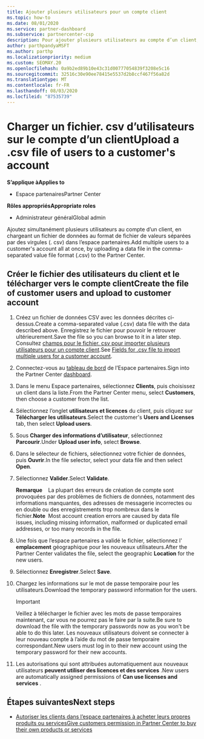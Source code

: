 ```yaml
---
title: Ajouter plusieurs utilisateurs pour un compte client
ms.topic: how-to
ms.date: 08/01/2020
ms.service: partner-dashboard
ms.subservice: partnercenter-csp
description: Pour ajouter plusieurs utilisateurs au compte d’un client, téléchargez un fichier de données dans l’espace partenaires à l’aide du format de fichier de valeurs séparées par des virgules (. csv).
author: parthpandyaMSFT
ms.author: parthp
ms.localizationpriority: medium
ms.custom: SEOMAY.20
ms.openlocfilehash: 0a9b2ed89b10e43c31d00777054839f3208e5c16
ms.sourcegitcommit: 32516c30e90ee78415e5537d2b8ccf467f56a82d
ms.translationtype: MT
ms.contentlocale: fr-FR
ms.lasthandoff: 08/03/2020
ms.locfileid: "87535739"
---
```

# <a name="upload-a-csv-file-of-users-to-a-customers-account"></a><span data-ttu-id="cac2e-103">Charger un fichier. csv d’utilisateurs sur le compte d’un client</span><span class="sxs-lookup"><span data-stu-id="cac2e-103">Upload a .csv file of users to a customer's account</span></span>


<span data-ttu-id="cac2e-104">**S’applique à**</span><span class="sxs-lookup"><span data-stu-id="cac2e-104">**Applies to**</span></span>

- <span data-ttu-id="cac2e-105">Espace partenaires</span><span class="sxs-lookup"><span data-stu-id="cac2e-105">Partner Center</span></span>

<span data-ttu-id="cac2e-106">**Rôles appropriés**</span><span class="sxs-lookup"><span data-stu-id="cac2e-106">**Appropriate roles**</span></span>

- <span data-ttu-id="cac2e-107">Administrateur général</span><span class="sxs-lookup"><span data-stu-id="cac2e-107">Global admin</span></span>

<span data-ttu-id="cac2e-108">Ajoutez simultanément plusieurs utilisateurs au compte d’un client, en chargeant un fichier de données au format de fichier de valeurs séparées par des virgules (. csv) dans l’espace partenaires.</span><span class="sxs-lookup"><span data-stu-id="cac2e-108">Add multiple users to a customer's account all at once, by uploading a data file in the comma-separated value file format (.csv) to the Partner Center.</span></span> 

## <a name="create-the-file-of-customer-users-and-upload-to-customer-account"></a><span data-ttu-id="cac2e-109">Créer le fichier des utilisateurs du client et le télécharger vers le compte client</span><span class="sxs-lookup"><span data-stu-id="cac2e-109">Create the file of customer users and upload to customer account</span></span>

1. <span data-ttu-id="cac2e-110">Créez un fichier de données CSV avec les données décrites ci-dessus.</span><span class="sxs-lookup"><span data-stu-id="cac2e-110">Create a comma-separated value (.csv) data file with the data described above.</span></span> <span data-ttu-id="cac2e-111">Enregistrez le fichier pour pouvoir le retrouver ultérieurement.</span><span class="sxs-lookup"><span data-stu-id="cac2e-111">Save the file so you can browse to it in a later step.</span></span> <span data-ttu-id="cac2e-112">Consultez [champs pour le fichier. csv pour importer plusieurs utilisateurs pour un compte client](file-customer-users.md).</span><span class="sxs-lookup"><span data-stu-id="cac2e-112">See [Fields for .csv file to import multiple users for a customer account](file-customer-users.md).</span></span> 

2. <span data-ttu-id="cac2e-113">Connectez-vous au [tableau de bord](https://partner.microsoft.com/dashboard) de l’Espace partenaires.</span><span class="sxs-lookup"><span data-stu-id="cac2e-113">Sign into the Partner Center [dashboard](https://partner.microsoft.com/dashboard).</span></span>

3. <span data-ttu-id="cac2e-114">Dans le menu Espace partenaires, sélectionnez **Clients**, puis choisissez un client dans la liste.</span><span class="sxs-lookup"><span data-stu-id="cac2e-114">From the Partner Center menu, select **Customers**, then choose a customer from the list.</span></span>

4. <span data-ttu-id="cac2e-115">Sélectionnez l’onglet **utilisateurs et licences** du client, puis cliquez sur **Télécharger les utilisateurs**.</span><span class="sxs-lookup"><span data-stu-id="cac2e-115">Select the customer's **Users and Licenses** tab, then select **Upload users**.</span></span>

5. <span data-ttu-id="cac2e-116">Sous **Charger des informations d’utilisateur**, sélectionnez **Parcourir**.</span><span class="sxs-lookup"><span data-stu-id="cac2e-116">Under **Upload user info**, select **Browse**.</span></span>

6. <span data-ttu-id="cac2e-117">Dans le sélecteur de fichiers, sélectionnez votre fichier de données, puis **Ouvrir**.</span><span class="sxs-lookup"><span data-stu-id="cac2e-117">In the file selector, select your data file and then select **Open**.</span></span>

7. <span data-ttu-id="cac2e-118">Sélectionnez **Valider**.</span><span class="sxs-lookup"><span data-stu-id="cac2e-118">Select **Validate**.</span></span>

    <span data-ttu-id="cac2e-119">**Remarque**    La plupart des erreurs de création de compte sont provoquées par des problèmes de fichiers de données, notamment des informations manquantes, des adresses de messagerie incorrectes ou en double ou des enregistrements trop nombreux dans le fichier.</span><span class="sxs-lookup"><span data-stu-id="cac2e-119">**Note**  Most account creation errors are caused by data file issues, including missing information, malformed or duplicated email addresses, or too many records in the file.</span></span>

8. <span data-ttu-id="cac2e-120">Une fois que l’espace partenaires a validé le fichier, sélectionnez l' **emplacement** géographique pour les nouveaux utilisateurs.</span><span class="sxs-lookup"><span data-stu-id="cac2e-120">After the Partner Center validates the file, select the geographic **Location** for the new users.</span></span>
9. <span data-ttu-id="cac2e-121">Sélectionnez **Enregistrer**.</span><span class="sxs-lookup"><span data-stu-id="cac2e-121">Select **Save**.</span></span>
10. <span data-ttu-id="cac2e-122">Chargez les informations sur le mot de passe temporaire pour les utilisateurs.</span><span class="sxs-lookup"><span data-stu-id="cac2e-122">Download the temporary password information for the users.</span></span>

    >[!IMPORTANT]
    > <span data-ttu-id="cac2e-123">Veillez à télécharger le fichier avec les mots de passe temporaires maintenant, car vous ne pourrez pas le faire par la suite.</span><span class="sxs-lookup"><span data-stu-id="cac2e-123">Be sure to download the file with the temporary passwords now as you won't be able to do this later.</span></span> <span data-ttu-id="cac2e-124">Les nouveaux utilisateurs doivent se connecter à leur nouveau compte à l’aide du mot de passe temporaire correspondant.</span><span class="sxs-lookup"><span data-stu-id="cac2e-124">New users must log in to their new account using the temporary password for their new accounts.</span></span>

11. <span data-ttu-id="cac2e-125">Les autorisations qui sont attribuées automatiquement aux nouveaux utilisateurs **peuvent utiliser des licences et des services** .</span><span class="sxs-lookup"><span data-stu-id="cac2e-125">New users are automatically assigned permissions of **Can use licenses and services** .</span></span> 

## <a name="next-steps"></a><span data-ttu-id="cac2e-126">Étapes suivantes</span><span class="sxs-lookup"><span data-stu-id="cac2e-126">Next steps</span></span>

- [<span data-ttu-id="cac2e-127">Autoriser les clients dans l’espace partenaires à acheter leurs propres produits ou services</span><span class="sxs-lookup"><span data-stu-id="cac2e-127">Give customers permission in Partner Center to buy their own products or services</span></span>](give-customers-permission.md)
